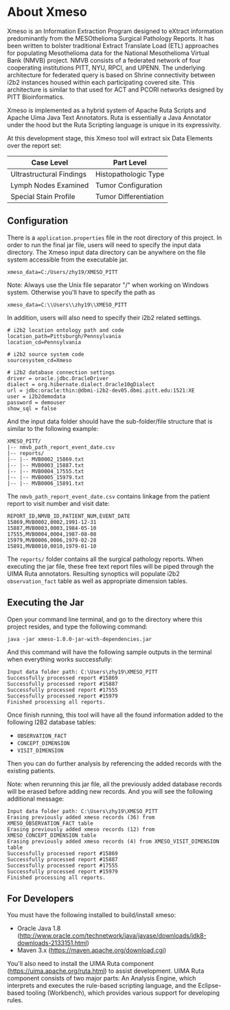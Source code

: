 # About Xmeso

Xmeso is an Information Extraction Program designed to eXtract information predominantly from
the MESOthelioma Surgical Pathology Reports. It has been written to bolster traditional Extract
Translate Load (ETL) approaches for populating Mesothelioma data for the National
Mesothelioma Virtual Bank (NMVB) project. NMVB consists of a federated network of four
cooperating institutions PITT, NYU, RPCI, and UPENN. The underlying architecture for
federated query is based on Shrine connectivity between i2b2 instances housed within each
participating covered site. This architecture is similar to that used for ACT and PCORI networks
designed by PITT Bioinformatics.

Xmeso is implemented as a hybrid system of Apache Ruta Scripts and Apache Uima Java Text
Annotators. Ruta is essentially a Java Annotator under the hood but the Ruta Scripting
language is unique in its expressivity.

At this development stage, this Xmeso tool will extract six Data Elements over the report set:

| Case Level | Part Level |
| --- | --- |
| Ultrastructural Findings | Histopathologic Type |
| Lymph Nodes Examined | Tumor Configuration |
| Special Stain Profile | Tumor Differentiation |

## Configuration

There is a `application.properties` file in the root directory of this project. In order to run the final jar file, users will need to specify the input data directory. The Xmeso input data directory can be anywhere on the file system accessible from the executable jar. 

````
xmeso_data=C:/Users/zhy19/XMESO_PITT
````

Note: Always use the Unix file separator "/" when working on Windows system. Otherwise you'll have to specify the path as 

````
xmeso_data=C:\\Users\\zhy19\\XMESO_PITT
````

In addition, users will also need to specify their i2b2 related settings.

````
# i2b2 location ontology path and code
location_path=Pittsburgh/Pennsylvania
location_cd=Pennsylvania

# i2b2 source system code
sourcesystem_cd=Xmeso

# i2b2 database connection settings
driver = oracle.jdbc.OracleDriver
dialect = org.hibernate.dialect.Oracle10gDialect
url = jdbc:oracle:thin:@dbmi-i2b2-dev05.dbmi.pitt.edu:1521:XE
user = i2b2demodata
password = demouser
show_sql = false
````

And the input data folder should have the sub-folder/file structure that is similar to the following example:

````
XMESO_PITT/
|-- nmvb_path_report_event_date.csv
|-- reports/
|-- |-- MVB0002_15869.txt
|-- |-- MVB0003_15887.txt
|-- |-- MVB0004_17555.txt
|-- |-- MVB0005_15979.txt
|-- |-- MVB0006_15891.txt
````

The `nmvb_path_report_event_date.csv` contains linkage from the patient report to visit number and visit date:

````
REPORT_ID,NMVB_ID,PATIENT_NUM,EVENT_DATE
15869,MVB0002,0002,1991-12-31
15887,MVB0003,0003,1984-05-10
17555,MVB0004,0004,1987-08-08
15979,MVB0006,0006,1979-02-28
15891,MVB0010,0010,1979-01-10
````

The `reports/` folder contains all the surgical pathology reports. When executing the jar file,  these free text report files will be piped through the UIMA Ruta annotators. Resulting synoptics will populate i2b2 `observation_fact` table as well as appropriate dimension tables.

## Executing the Jar

Open your command line terminal, and go to the directory where this project resides, and type the following command:

````
java -jar xmeso-1.0.0-jar-with-dependencies.jar
````

And this command will have the following sample outputs in the terminal when everything works successfully:

````
Input data folder path: C:\Users\zhy19\XMESO_PITT
Successfully processed report #15869
Successfully processed report #15887
Successfully processed report #17555
Successfully processed report #15979
Finished processing all reports.
````
Once finish running, this tool will have all the found information added to the following I2B2 database tables:

- `OBSERVATION_FACT`
- `CONCEPT_DIMENSION`
- `VISIT_DIMENSION`

Then you can do further analysis by referencing the added records with the existing patients.

Note: when rerunning this jar file, all the previously added database records will be erased before adding new records. And you will see the following additional message:

````
Input data folder path: C:\Users\zhy19\XMESO_PITT
Erasing previously added xmeso records (36) from XMESO_OBSERVATION_FACT table
Erasing previously added xmeso records (12) from XMESO_CONCEPT_DIMENSION table
Erasing previously added xmeso records (4) from XMESO_VISIT_DIMENSION table
Successfully processed report #15869
Successfully processed report #15887
Successfully processed report #17555
Successfully processed report #15979
Finished processing all reports.
````

## For Developers

You must have the following installed to build/install xmeso:

* Oracle Java 1.8 (http://www.oracle.com/technetwork/java/javase/downloads/jdk8-downloads-2133151.html)
* Maven 3.x (https://maven.apache.org/download.cgi)

You'll also need to install the UIMA Ruta component (https://uima.apache.org/ruta.html) to assist development. UIMA Ruta component consists of two major parts: An Analysis Engine, which interprets and executes the rule-based scripting language, and the Eclipse-based tooling (Workbench), which provides various support for developing rules.
